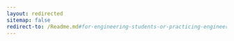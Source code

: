 ```yaml
---
layout: redirected
sitemap: false
redirect-to: /Readme.md#for-engineering-students-or-practicing-engineers
---
```

